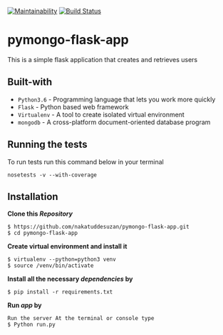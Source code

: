 [![Maintainability](https://api.codeclimate.com/v1/badges/86071e30b5ee27defdd5/maintainability)](https://codeclimate.com/github/nakatuddesuzan/pymongo-flask-app/maintainability)
[![Build Status](https://travis-ci.com/nakatuddesuzan/pymongo-flask-app.svg?branch=master)](https://travis-ci.com/nakatuddesuzan/pymongo-flask-app)

# pymongo-flask-app

This is a simple flask application  that creates and retrieves users

## Built-with
- `Python3.6` - Programming language that lets you work more quickly
- `Flask` - Python based web framework
- `Virtualenv` - A tool to create isolated virtual environment
- `mongodb` - A cross-platform document-oriented database program

## Running the tests
To run tests run this command below in your terminal

```
nosetests -v --with-coverage
```
## Installation
**Clone this _Repository_**
```
$ https://github.com/nakatuddesuzan/pymongo-flask-app.git
$ cd pymongo-flask-app
```
**Create virtual environment and install it**
```
$ virtualenv --python=python3 venv
$ source /venv/bin/activate
```
**Install all the necessary _dependencies_ by**
```
$ pip install -r requirements.txt

```
**Run _app_ by**

```
Run the server At the terminal or console type
$ Python run.py
```
